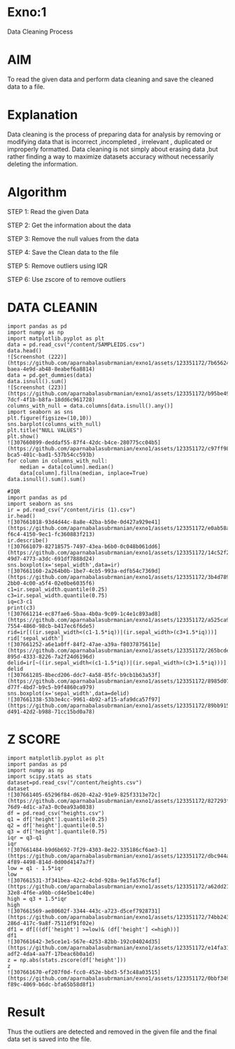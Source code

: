 # Exno:1
Data Cleaning Process

# AIM
To read the given data and perform data cleaning and save the cleaned data to a file.

# Explanation
Data cleaning is the process of preparing data for analysis by removing or modifying data that is incorrect ,incompleted , irrelevant , duplicated or improperly formatted. Data cleaning is not simply about erasing data ,but rather finding a way to maximize datasets accuracy without necessarily deleting the information.

# Algorithm
STEP 1: Read the given Data

STEP 2: Get the information about the data

STEP 3: Remove the null values from the data

STEP 4: Save the Clean data to the file

STEP 5: Remove outliers using IQR

STEP 6: Use zscore of to remove outliers


            
# DATA CLEANIN
```
import pandas as pd
import numpy as np
import matplotlib.pyplot as plt
data = pd.read_csv("/content/SAMPLEIDS.csv")
data.head()
![Screenshot (222)](https://github.com/aparnabalasubrmanian/exno1/assets/123351172/7b656242-baea-4e9d-ab48-8eabef6a8814)
data = pd.get_dummies(data)
data.isnull().sum()
![Screenshot (223)](https://github.com/aparnabalasubrmanian/exno1/assets/123351172/b95be498-7dcf-4f1b-b8fa-18dd6c961728)
columns_with_null = data.columns[data.isnull().any()]
import seaborn as sns
plt.figure(figsize=(10,10))
sns.barplot(columns_with_null)
plt.title("NULL VALUES")
plt.show()
![307660899-deddaf55-87f4-42dc-b4ce-280775cc04b5](https://github.com/aparnabalasubrmanian/exno1/assets/123351172/c97ff983-bca5-401c-bad1-537b54cc593b)
for column in columns_with_null:
    median = data[column].median()  
    data[column].fillna(median, inplace=True)
data.isnull().sum().sum()

#IQR
import pandas as pd
import seaborn as sns
ir = pd.read_csv("/content/iris (1).csv")
ir.head()
![307661018-93d4d44c-8a8e-42ba-b50e-0d427a929e41](https://github.com/aparnabalasubrmanian/exno1/assets/123351172/e0ab58a3-f6c4-4150-9ec1-fc360883f213)
ir.describe()
![307661079-82718575-7497-43ea-b6b0-0c048b061dd6](https://github.com/aparnabalasubrmanian/exno1/assets/123351172/14c52f26-49d7-4773-a3dc-691df7888d24)
sns.boxplot(x='sepal_width',data=ir)
![307661160-2a264b0b-1be7-4cb5-993a-edfb54c7369d](https://github.com/aparnabalasubrmanian/exno1/assets/123351172/3b4d7891-2bb0-4c00-a5f4-02e0be6035f6)
c1=ir.sepal_width.quantile(0.25)
c3=ir.sepal_width.quantile(0.75)
iq=c3-c1
print(c3)
![307661214-ec87fae6-5baa-4b0a-9c09-1c4e1c893ad8](https://github.com/aparnabalasubrmanian/exno1/assets/123351172/a525ca98-7554-4860-98cb-b417ec6f6de5)
rid=ir[((ir.sepal_width<(c1-1.5*iq))|(ir.sepal_width>(c3+1.5*iq)))]
rid['sepal_width']
![307661252-a6e1a0ff-84f2-47ae-a39a-f8037875611e](https://github.com/aparnabalasubrmanian/exno1/assets/123351172/265bcde4-895d-4333-8226-7a2f24d6196d)
delid=ir[~((ir.sepal_width<(c1-1.5*iq))|(ir.sepal_width>(c3+1.5*iq)))]
delid
![307661285-8becd206-ddc7-4a58-85fc-b9cb1b63a53f](https://github.com/aparnabalasubrmanian/exno1/assets/123351172/8985d070-d77f-4bd7-b9c5-b9f4860ca979)
sns.boxplot(x='sepal_width',data=delid)
![307661338-53b3e4cc-9961-4b92-af15-afa9dca57f97](https://github.com/aparnabalasubrmanian/exno1/assets/123351172/89bb915b-d491-42d2-b988-71cc15bd0a78)
```

# Z SCORE
```
import matplotlib.pyplot as plt
import pandas as pd
import numpy as np
import scipy.stats as stats
dataset=pd.read_csv("/content/heights.csv")
dataset
![307661405-65296f84-d620-42a2-91e9-825f3313e72c](https://github.com/aparnabalasubrmanian/exno1/assets/123351172/827293f2-76d9-4d1c-a7a3-0c0ea93a0838)
df = pd.read_csv("heights.csv")
q1 = df['height'].quantile(0.25)
q2 = df['height'].quantile(0.5)
q3 = df['height'].quantile(0.75)
iqr = q3-q1
iqr
![307661484-b9d6b692-7f29-4303-8e22-335186cf6ae3-1](https://github.com/aparnabalasubrmanian/exno1/assets/123351172/dbc944ae-4f89-4498-814d-0d00d4147a7f)
low = q1 - 1.5*iqr
low
![307661531-3f341bea-42c2-4cbd-928a-9e1fa576cfaf](https://github.com/aparnabalasubrmanian/exno1/assets/123351172/a62dd212-32e8-4f6e-a9bb-cd4e5be1c40e)
high = q3 + 1.5*iqr
high
![307661569-ae80602f-3344-443c-a723-d5cef7928731](https://github.com/aparnabalasubrmanian/exno1/assets/123351172/74bb2438-286d-417c-9a8f-7511df91f02e)
df1 = df[((df['height'] >=low)& (df['height'] <=high))]
df1
![307661642-3e5ce1e1-567e-4253-82bb-192c04024d35](https://github.com/aparnabalasubrmanian/exno1/assets/123351172/e14fa31d-adf2-4da4-aa7f-17beac6b0a1d)
z = np.abs(stats.zscore(df['height']))
z
![307661670-ef207f0d-fcc0-452e-bbd3-5f3c48a03515](https://github.com/aparnabalasubrmanian/exno1/assets/123351172/0bbf349d-f89c-4069-b6dc-bfa65b58d8f1)
```

# Result
Thus the outliers are detected and removed in the given file and the final data set is saved into the file.       

